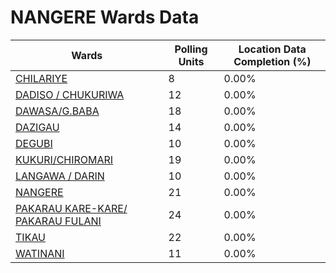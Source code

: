 
# NANGERE Wards Data

| Wards | Polling Units | Location Data Completion (%) |
| ---- | ----- | ------- |
| [CHILARIYE](./wards/19440-chilariye) | 8 | 0.00% |
| [DADISO / CHUKURIWA](./wards/19441-dadiso-/-chukuriwa) | 12 | 0.00% |
| [DAWASA/G.BABA](./wards/19442-dawasa/g-baba) | 18 | 0.00% |
| [DAZIGAU](./wards/19443-dazigau) | 14 | 0.00% |
| [DEGUBI](./wards/19444-degubi) | 10 | 0.00% |
| [KUKURI/CHIROMARI](./wards/19445-kukuri/chiromari) | 19 | 0.00% |
| [LANGAWA / DARIN](./wards/19446-langawa-/-darin) | 10 | 0.00% |
| [NANGERE](./wards/19447-nangere) | 21 | 0.00% |
| [PAKARAU KARE-KARE/ PAKARAU FULANI](./wards/19448-pakarau-kare-kare/-pakarau-fulani) | 24 | 0.00% |
| [TIKAU](./wards/19449-tikau) | 22 | 0.00% |
| [WATINANI](./wards/19450-watinani) | 11 | 0.00% |




